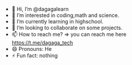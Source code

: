 - 👋 Hi, I’m @dagagalearn
- 👀 I’m interested in coding,math and science.
- 🌱 I’m currently learning in highschool.
- 💞️ I’m looking to collaborate on some projects.
- 📫 How to reach me? => you can reach me here https://t.me/dagaga_tech
- 😄 Pronouns: He
- ⚡ Fun fact: nothing

<!---
dagagalearn/dagagalearn is a ✨ special ✨ repository because its `README.md` (this file) appears on your GitHub profile.
You can click the Preview link to take a look at your changes.
--->
